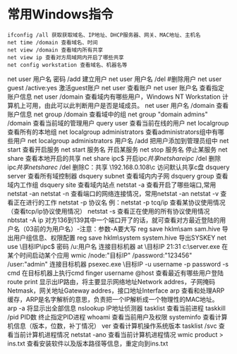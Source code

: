 常用Windows指令
===
    ifconfig /all 获取获取域名、IP地址、DHCP服务器、网关、MAC地址、主机名
    net time /domain 查看域名、时间
    net view /domain 查看域内所有共享
    net view ip 查看对方局域网内开启了哪些共享
    net config workstation 查看域名、机器名等
net user 用户名 密码 /add 建立用户
net user 用户名 /del #删除用户
net user guest /active:yes 激活guest账户
net user 查看账户
net user 账户名 查看指定账户信息
net user /domain 查看域内有哪些用户，Windows NT Workstation 计算机上可用，由此可以此判断用户是否是域成员。
net user 用户名 /domain 查看账户信息
net group /domain 查看域中的组
net group "domain admins" /domain 查看当前域的管理用户
query user 查看当前在线的用户
net localgroup 查看所有的本地组
net localgroup administrators 查看administrators组中有哪些用户
net localgroup administrators 用户名 /add 把用户添加到管理员组中
net start 查看开启服务
net start 服务名 开启某服务
net stop 服务名 停止某服务
net share 查看本地开启的共享
net share ipc$ 开启ipc$共享
net share ipc$ /del 删除ipc$共享
net share c$ /del 删除C：共享
\\192.168.0.108\c 访问默认共享c盘
dsquery server 查看所有域控制器
dsquery subnet 查看域内内子网
dsquery group 查看域内工作组
dsquery site 查看域内站点
netstat -a 查看开启了哪些端口,常用netstat -an
netstat -n 查看端口的网络连接情况，常用netstat -an
netstat -v 查看正在进行的工作
netstat -p 协议名 例：netstat -p tcq/ip 查看某协议使用情况（查看tcp/ip协议使用情况）
netstat -s 查看正在使用的所有协议使用情况
nbtstat -A ip 对方136到139其中一个端口开了的话，就可查看对方最近登陆的用户名（03前的为用户名）-注意：参数-A要大写
reg save hklm\sam sam.hive 导出用户组信息、权限配置
reg save hklm\system system.hive 导出SYSKEY
net use \\目标IP\ipc$ 密码 /u:用户名 连接目标机器
at \\目标IP 21:31 c:\server.exe 在某个时间启动某个应用
wmic /node:"目标IP" /password:"123456" /user:"admin" 连接目标机器
psexec.exe \\目标IP -u username -p password -s cmd 在目标机器上执行cmd
finger username @host 查看最近有哪些用户登陆
route print 显示出IP路由，将主要显示网络地址Network addres，子网掩码Netmask，网关地址Gateway addres，接口地址Interface
arp 查看和处理ARP缓存，ARP是名字解析的意思，负责把一个IP解析成一个物理性的MAC地址。
arp -a 将显示出全部信息
nslookup IP地址侦测器
tasklist 查看当前进程
taskkill /pid PID数 终止指定PID进程
whoami 查看当前用户及权限
systeminfo 查看计算机信息（版本，位数，补丁情况）
ver 查看计算机操作系统版本
tasklist /svc 查看当前计算机进程情况
netstat -ano 查看当前计算机进程情况
wmic product > ins.txt 查看安装软件以及版本路径等信息，重定向到ins.txt


